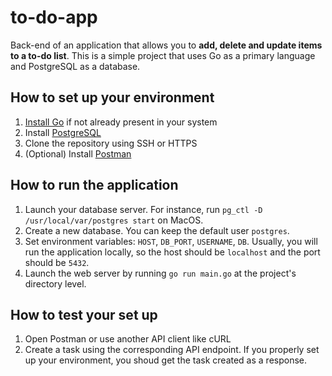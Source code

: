 # to-do-app

Back-end of an application that allows you to **add, delete and update items to a to-do list**. This is a simple project that uses Go as a primary language and PostgreSQL as a database.

## How to set up your environment

1. [Install Go](https://golang.org/doc/install) if not already present in your system
2. Install [PostgreSQL](https://www.postgresql.org/)
3. Clone the repository using SSH or HTTPS
4. (Optional) Install [Postman](https://www.postman.com/)

## How to run the application

1. Launch your database server. For instance, run `pg_ctl -D /usr/local/var/postgres start` on MacOS.
2. Create a new database. You can keep the default user `postgres`.
3. Set environment variables: `HOST`, `DB_PORT`, `USERNAME`, `DB`. Usually, you will run the application locally, so the host should be `localhost` and the port should be `5432`.
4. Launch the web server by running `go run main.go` at the project's directory level.

## How to test your set up

1. Open Postman or use another API client like cURL
2. Create a task using the corresponding API endpoint. If you properly set up your environment, you shoud get the task created as a response.
